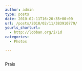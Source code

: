 ```yaml
---
author: admin
type: posts
date: 2010-02-11T16:20:35+00:00
url: /posts/2010/02/11/383910779/
yourls_shorturl:
  - http://lobban.org/i/1d
categories:
  - Photos

---
```

<div class="figure">
  <img src="http://andy.lobban.org/photo/1280/383910779/1/tumblr_kxoqqbuqL51qzrl7b" alt="" />
</div>

Prais